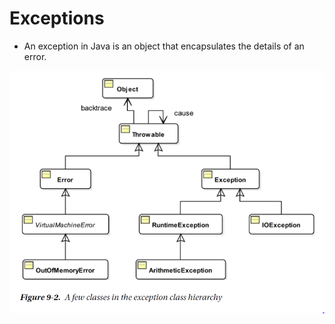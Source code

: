 # Exceptions
 - An exception in Java is an object that encapsulates the details of an error.
 
![Exceptions hierarchy](pages/img/exceptions.png "ex")